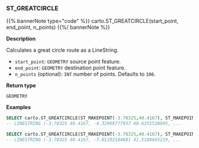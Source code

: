 ### ST_GREATCIRCLE

{{% bannerNote type="code" %}}
carto.ST_GREATCIRCLE(start_point, end_point, n_points)
{{%/ bannerNote %}}

**Description**

Calculates a great circle route as a LineString.

* `start_point`: `GEOMETRY` source point feature.
* `end_point`: `GEOMETRY` destination point feature.
* `n_points` (optional): `INT` number of points. Defaults to `100`.

**Return type**

`GEOMETRY`

**Examples**

```sql
SELECT carto.ST_GREATCIRCLE(ST_MAKEPOINT(-3.70325,40.4167), ST_MAKEPOINT(-73.9385,40.6643));
-- LINESTRING (-3.70325 40.4167, -4.32969777937 40.6355528695, ...
```

```sql
SELECT carto.ST_GREATCIRCLE(ST_MAKEPOINT(-3.70325,40.4167), ST_MAKEPOINT(-73.9385,40.6643), 20);
-- LINESTRING (-3.70325 40.4167, -7.01193184681 41.5188665219, ...
```